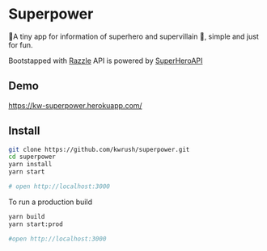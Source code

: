 # Superpower

🦸A tiny app for information of superhero and supervillain 🦹, simple and just for fun.

Bootstapped with [Razzle](https://github.com/jaredpalmer/razzle)
API is powered by [SuperHeroAPI](https://rapidapi.com/jakash1997/api/superhero-search)

## Demo

https://kw-superpower.herokuapp.com/

## Install

```bash
git clone https://github.com/kwrush/superpower.git
cd superpower
yarn install
yarn start

# open http://localhost:3000
```

To run a production build

```bash
yarn build
yarn start:prod

#open http://localhost:3000
```
